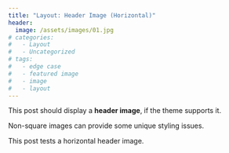 ```yaml
---
title: "Layout: Header Image (Horizontal)"
header:
  image: /assets/images/01.jpg
# categories:
#   - Layout
#   - Uncategorized
# tags:
#   - edge case
#   - featured image
#   - image
#   - layout
---
```


This post should display a **header image**, if the theme supports it.

Non-square images can provide some unique styling issues.

This post tests a horizontal header image.